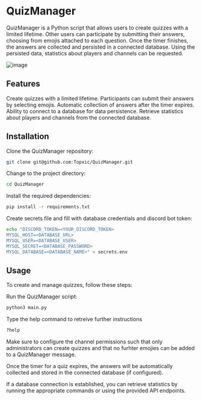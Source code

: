 # QuizManager
QuizManager is a Python script that allows users to create quizzes with a limited lifetime. Other users can participate by submitting their answers, choosing from emojis attached to each question. Once the timer finishes, the answers are collected and persisted in a connected database. Using the persisted data, statistics about players and channels can be requested.

![image](https://github.com/Topxic/QuizManager/assets/50781880/87da8cdf-da01-4c16-8bf8-6c0d4917e932)

## Features
Create quizzes with a limited lifetime.
Participants can submit their answers by selecting emojis.
Automatic collection of answers after the timer expires.
Ability to connect to a database for data persistence.
Retrieve statistics about players and channels from the connected database.

## Installation
Clone the QuizManager repository:
```bash
git clone git@github.com:Topxic/QuizManager.git
```
Change to the project directory:
```bash
cd QuizManager
```
Install the required dependencies:
```bash
pip install -r requirements.txt
```
Create secrets file and fill with database credentials and discord bot token:
```bash
echo "DISCORD_TOKEN=<YOUR_DISCORD_TOKEN>
MYSQL_HOST=<DATABASE_URL>
MYSQL_USER=<DATABASE_USER>
MYSQL_SECRET=<DATABASE_PASSWORD>
MYSQL_DATABASE=<DATABASE_NAME>" > secrets.env
```

## Usage
To create and manage quizzes, follow these steps:

Run the QuizManager script:
```bash
python3 main.py
```
Type the help command to retreive further instructions
```bash
?help
```
Make sure to configure the channel permissions such that only administrators can create quizzes and that no furhter emojies can be added to a QuizManager message.

Once the timer for a quiz expires, the answers will be automatically collected and stored in the connected database (if configured).

If a database connection is established, you can retrieve statistics by running the appropriate commands or using the provided API endpoints.

